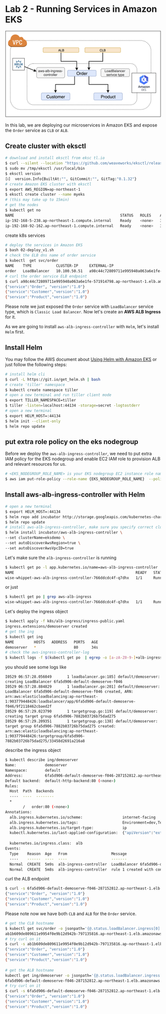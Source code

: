 # Lab 2 - Running Services in Amazon EKS

![](../images/all-in-eks-clb-alb.png)

In this lab, we are deploying our microservices in Amazon EKS and expose the `Order` service as `CLB` or `ALB`.


## Create cluster with eksctl

```bash
# download and install eksctl from eksc tl.io 
$ curl --silent --location "https://github.com/weaveworks/eksctl/releases/download/latest_release/eksctl_$(uname -s)_amd64.tar.gz" | tar xz -C /tmp
$ sudo mv /tmp/eksctl /usr/local/bin
$ eksctl version 
[ℹ]  version.Info{BuiltAt:"", GitCommit:"", GitTag:"0.1.32"}
# create Amazon EKS cluster with eksctl
$ export AWS_REGION=ap-northeast-1
$ eksctl create cluster --name myeks
# (this may take up to 15min)
# get the nodes
$ kubectl get no
NAME                                                STATUS   ROLES    AGE     VERSION
ip-192-168-5-238.ap-northeast-1.compute.internal    Ready    <none>   3m32s   v1.12.7
ip-192-168-92-162.ap-northeast-1.compute.internal   Ready    <none>   3m29s   v1.12.7
```


create k8s services

```bash
# deploy the services in Amazon EKS
$ bash 02-deploy_v1.sh
# check the ELB dns name of order service
$ kubectl  get svc/order
NAME    TYPE           CLUSTER-IP     EXTERNAL-IP                                                                   PORT(S)        AGE
order   LoadBalancer   10.100.50.51   a98c44c72809711e995940a063a6e1fe-571914798.ap-northeast-1.elb.amazonaws.com   80:32508/TCP   14m
# curl the order service ELB endpoint
$ curl a98c44c72809711e995940a063a6e1fe-571914798.ap-northeast-1.elb.amazonaws.com
{"service":"Order", "version":"1.0"}
{"service":"Customer","version":"1.0"}
{"service":"Product","version":"1.0"}
```
Please note we just exposed the `Order` service with `LoadBalancer` service type, which is 
`Classic Load Balancer`. Now let's create an **AWS ALB Ingress** for it.

As we are going to install `aws-alb-ingress-controller` with `Helm`, let's install `Helm` first.


## Install Helm 

You may follow the AWS document about [Using Helm with Amazon EKS](https://docs.aws.amazon.com/eks/latest/userguide/helm.html) 
or just follow the following steps:

```bash
# install helm cli 
$ curl -L https://git.io/get_helm.sh | bash
# create 'tiller' namespace
$ kubectl create namespace tiller
# open a new terminal and run tiller client mode
$ export TILLER_NAMESPACE=tiller
$ tiller -listen=localhost:44134 -storage=secret -logtostderr
# open a new terminal
$ export HELM_HOST=:44134
$ helm init --client-only
$ helm repo update
```

## put extra role policy on the eks nodegroup

Before we deploy the `aws-alb-ingress-controller`, we need to put extra IAM policy for the EKS nodegroup and enable EC2 IAM role 
to provision ALB and relevant resources for us.


```bash
# <EKS_NODEGROUP_ROLE_NAME> is your EKS nodegroup EC2 instance role name
$ aws iam put-role-policy --role-name {EKS_NODEGROUP_ROLE_NAME}  --policy-name alb-ingress-extra --policy-document file://k8s/alb-ingress/iam-policy.json
```


## Install aws-alb-ingress-controller with Helm

```bash
# open a new terminal
$ export HELM_HOST=:44134
$ helm repo add incubator http://storage.googleapis.com/kubernetes-charts-incubator
$ helm repo update
# install aws-alb-ingress-controller, make sure you specify correct clusterName
$ helm install incubator/aws-alb-ingress-controller \
--set clusterName=eksdemo \
--set autoDiscoverAwsRegion=true \
--set autoDiscoverAwsVpcID=true
```

Let's make sure the `alb-ingress-controller` is running

```bash
$ kubectl get po -l app.kubernetes.io/name=aws-alb-ingress-controller
NAME                                                       READY   STATUS    RESTARTS   AGE
wise-whippet-aws-alb-ingress-controller-766ddcdc4f-q7dhx   1/1     Running   0          6m34s
```
or just

```bash
$ kubectl get po | grep aws-alb-ingress
wise-whippet-aws-alb-ingress-controller-766ddcdc4f-q7dhx   1/1     Running   0          7m18s
```


Let's deploy the ingress object 


```bash
$ kubectl apply -f k8s/alb-ingress/ingress-public.yaml 
ingress.extensions/demoserver created
# get the ing 
$ kubectl get ing
NAME         HOSTS   ADDRESS   PORTS   AGE
demoserver   *                 80      34s
# check the aws-ingress-controller-log
$ kubectl logs -f $(kubectl get po  | egrep -o [a-zA-Z0-9-]+alb-ingress[a-zA-Z0-9-]+)
```
you should see some logs like

```
I0529 06:57:28.056049       1 loadbalancer.go:185] default/demoserver: creating LoadBalancer 6fa5d906-default-demoserve-f046
I0529 06:57:28.884829       1 loadbalancer.go:201] default/demoserver: LoadBalancer 6fa5d906-default-demoserve-f046 created, ARN: arn:aws:elasticloadbalancing:ap-northeast-1:903779448426:loadbalancer/app/6fa5d906-default-demoserve-f046/9f2118462cbaed2f
I0529 06:57:29.023790       1 targetgroup.go:119] default/demoserver: creating target group 6fa5d906-7882b03726b75dad275
I0529 06:57:29.209351       1 targetgroup.go:138] default/demoserver: target group 6fa5d906-7882b03726b75dad275 created: arn:aws:elasticloadbalancing:ap-northeast-1:903779448426:targetgroup/6fa5d906-7882b03726b75dad275/33458d2691a216a8
```

describe the ingress object

```bash
$ kubectl describe ing/demoserver
Name:             demoserver
Namespace:        default
Address:          6fa5d906-default-demoserve-f046-287152812.ap-northeast-1.elb.amazonaws.com
Default backend:  default-http-backend:80 (<none>)
Rules:
  Host  Path  Backends
  ----  ----  --------
  *     
        /   order:80 (<none>)
Annotations:
  alb.ingress.kubernetes.io/scheme:                  internet-facing
  alb.ingress.kubernetes.io/tags:                    Environment=dev,Team=test
  alb.ingress.kubernetes.io/target-type:             ip
  kubectl.kubernetes.io/last-applied-configuration:  {"apiVersion":"extensions/v1beta1","kind":"Ingress","metadata":{"annotations":{"alb.ingress.kubernetes.io/scheme":"internet-facing","alb.ingress.kubernetes.io/tags":"Environment=dev,Team=test","alb.ingress.kubernetes.io/target-type":"ip","kubernetes.io/ingress.class":"alb"},"name":"demoserver","namespace":"default"},"spec":{"rules":[{"http":{"paths":[{"backend":{"serviceName":"order","servicePort":80},"path":"/"}]}}]}}

  kubernetes.io/ingress.class:  alb
Events:
  Type    Reason  Age   From                    Message
  ----    ------  ----  ----                    -------
  Normal  CREATE  5m9s  alb-ingress-controller  LoadBalancer 6fa5d906-default-demoserve-f046 created, ARN: arn:aws:elasticloadbalancing:ap-northeast-1:903779448426:loadbalancer/app/6fa5d906-default-demoserve-f046/9f2118462cbaed2f
  Normal  CREATE  5m8s  alb-ingress-controller  rule 1 created with conditions [{    Field: "path-pattern",    Values: ["/"]  }]
```

  curl the ALB endpoint

  ```bash
  $ curl -s 6fa5d906-default-demoserve-f046-287152812.ap-northeast-1.elb.amazonaws.com
{"service":"Order", "version":"1.0"}
{"service":"Customer","version":"1.0"}
{"service":"Product","version":"1.0"}
  ```

Please note now we have both `CLB` and `ALB` for the `Order` service.

```bash
# get the CLB hostname
$ kubectl get svc/order -o jsonpath='{@.status.loadBalancer.ingress[0].hostname}'
ab1b609de809611e9954f0e9b12d942b-797135816.ap-northeast-1.elb.amazonaws.com
# try curl on it
$ curl -s ab1b609de809611e9954f0e9b12d942b-797135816.ap-northeast-1.elb.amazonaws.com
{"service":"Order", "version":"1.0"}
{"service":"Customer","version":"1.0"}
{"service":"Product","version":"1.0"}

# get the ALB hostname
kubectl get ing/demoserver -o jsonpath='{@.status.loadBalancer.ingress[0].hostname}'
6fa5d906-default-demoserve-f046-287152812.ap-northeast-1.elb.amazonaws.com
# try curl on it
$ curl -s 6fa5d906-default-demoserve-f046-287152812.ap-northeast-1.elb.amazonaws.com
{"service":"Order", "version":"1.0"}
{"service":"Customer","version":"1.0"}
{"service":"Product","version":"1.0"}
```


